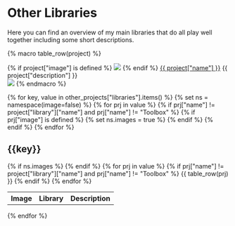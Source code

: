 # Other Libraries

Here you can find an overview of my main libraries that do all play well together including some short descriptions.

{% macro table_row(project) %}
<tr>
{% if project["image"] is defined %}
<td>
<img class="exclude-glightbox" src="{{ project["image"] }}" style="max-height:400px;">
</td>
{% endif %}
<td>
    <a href="{{ project["link"] }}" target="_blank">{{ project["name"] }}</a>
<td>{{ project["description"] }}<br><img class="exclude-glightbox" src="https://img.shields.io/maven-central/v/{{ project["maven"] }}?label=&style=for-the-badge&labelColor=444444&color=grey" /></td>
</tr>
{% endmacro %}

{% for key, value in other_projects["libraries"].items() %}
    {% set ns = namespace(image=false) %}
    {% for prj in value %}
        {% if prj["name"] != project["library"]["name"] and prj["name"] != "Toolbox" %}
            {% if prj["image"] is defined %}
                {% set ns.images = true %}
            {% endif %}
        {% endif %}
    {% endfor %}
<h2>{{key}}</h2>
<table>
<tr>
    {% if ns.images  %}
    <th>Image</th>
    {% endif %}
    <th>Library</th>
    <th>Description</th>
</tr>
{% for prj in value %}
    {% if prj["name"] != project["library"]["name"] and prj["name"] != "Toolbox" %}
        {{ table_row(prj) }}
    {% endif %}
{% endfor %}
</table>
{% endfor %}